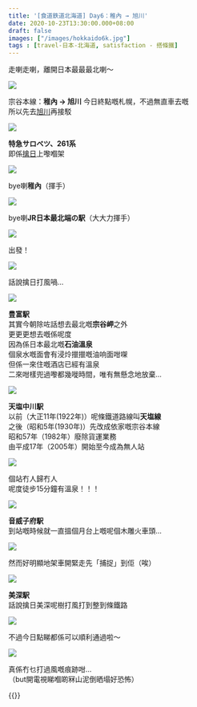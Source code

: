 ```yaml
---
title: '[食道鉄道北海道] Day6：稚內 → 旭川'
date: 2020-10-23T13:30:00.000+08:00
draft: false
images: ["/images/hokkaido6k.jpg"]
tags : [travel-日本-北海道, satisfaction - 搭條鐵]
---
```


走喇走喇，離開日本最最最北喇～  

![](/images/hokkaido6k1.jpg)

宗谷本線：**稚內 → 旭川**
今日終點嘅札幌，不過無直車去嘅  
所以先去[旭川](https://hidie.net/hokkaido4h/)再接駁  

![](/images/hokkaido6k2.jpg)

**特急サロベツ、261系**  
即係[擒日](https://hidie.net/hokkaido5c/)上嚟嗰架  

![](/images/hokkaido6k3.jpg)

bye喇**稚內**（揮手）  

![](/images/hokkaido6k4.jpg)

bye喇**JR日本最北端の駅**（大大力揮手）  

![](/images/hokkaido6k5.jpg)

出發！

![](/images/hokkaido6k6.jpg)

話說擒日打風喎...

![](/images/hokkaido6k7.jpg)

**豊富駅**  
其實今朝除咗話想去最北嘅**宗谷岬**之外  
更更更想去嘅係呢度  
因為係日本最北嘅**石油溫泉**  
個泉水嘅面會有浸炩擸擸嘅油响面咁㗎  
但係一來住嘅酒店已經有溫泉  
二來咁樣兜過嚟都幾嘥時間，唯有無懸念地放棄...  

![](/images/hokkaido6k9.jpg)

**天塩中川駅**  
以前（大正11年(1922年)）呢條鐵道路線叫**天塩線**  
之後（昭和5年(1930年)）先改成依家嘅宗谷本線  
昭和57年（1982年）廢除貨運業務  
由平成17年（2005年）開始至今成為無人站  

![](/images/hokkaido6k8.jpg)

個站冇人歸冇人  
呢度徒步15分鐘有溫泉！！！  

![](/images/hokkaido6k10.jpg)

**音威子府駅**  
到站嘅時候就一直搵個月台上嘅呢個木雕火車頭...

![](/images/hokkaido6k11.jpg)

然而好明顯地架車開緊走先「捕捉」到佢（唉）  

![](/images/hokkaido6k12.jpg)

**美深駅**  
話說擒日美深呢樹打風打到整到條鐵路

![](/images/hokkaido6k13.jpg)

不過今日點睇都係可以順利通過啦～  

![](/images/hokkaido6k14.jpg)

真係冇乜打過風嘅痕跡咁...  
（but開電視睇嗰啲冧山泥倒晒塌好恐怖）  

  
{{<hokkaido>}}
